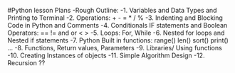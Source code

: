#Python lesson Plans
-Rough Outline:
    -1. Variables and Data Types and Printing to Terminal
    -2. Operations: + - = * / %
    -3. Indenting and Blocking Code in Python and Comments
    -4. Conditionals IF statements and Boolean Operators: == != and or < > 
    -5. Loops: For, While 
    -6. Nested for loops and Nested if statements
    -7. Python Built in functions: range() len() sort() print() ...
    -8. Functions, Return values, Parameters
    -9. Libraries/ Using functions
    -10. Creating Instances of objects
    -11. Simple Algorithm Design
    -12. Recursion ??

